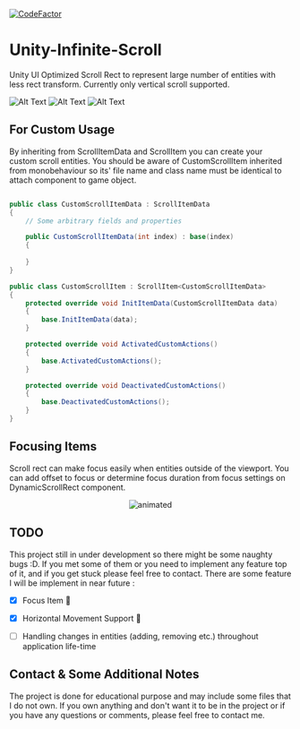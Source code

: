 [![CodeFactor](https://www.codefactor.io/repository/github/bugrahanakbulut/unity-infinite-scroll/badge/main)](https://www.codefactor.io/repository/github/bugrahanakbulut/unity-infinite-scroll/overview/main)

# Unity-Infinite-Scroll
Unity UI Optimized Scroll Rect to represent large number of entities with less rect transform. Currently only vertical scroll supported.

![Alt Text](https://github.com/bugrahanakbulut/Unity-Infinite-Scroll/blob/main/Assets/Resources/scroll_infinite.gif)
![Alt Text](https://github.com/bugrahanakbulut/Unity-Infinite-Scroll/blob/main/Assets/Resources/scroll_jumpback.gif)
![Alt Text](https://github.com/bugrahanakbulut/Unity-Infinite-Scroll/blob/main/Assets/Resources/horizontal_scroll.gif)


## For Custom Usage

By inheriting from ScrollItemData and ScrollItem<T> you can create your custom scroll entities. You should be aware of CustomScrollItem inherited from monobehaviour so its' file name and class name must be identical to attach component to game object.

```cs

public class CustomScrollItemData : ScrollItemData
{
    // Some arbitrary fields and properties

    public CustomScrollItemData(int index) : base(index)
    {
        
    }
}

public class CustomScrollItem : ScrollItem<CustomScrollItemData> 
{
    protected override void InitItemData(CustomScrollItemData data)
    {
        base.InitItemData(data);
    }

    protected override void ActivatedCustomActions()
    {
        base.ActivatedCustomActions();
    }

    protected override void DeactivatedCustomActions()
    {
        base.DeactivatedCustomActions();
    }
}
```
    
## Focusing Items 
    
Scroll rect can make focus easily when entities outside of the viewport. You can add offset to focus or determine focus duration from focus settings on DynamicScrollRect component.
    
<p align="center">
    <img src="https://github.com/bugrahanakbulut/Unity-Infinite-Scroll/blob/main/Assets/Resources/scroll_focus.gif" alt="animated" />
</p>
   
    
    
## TODO

This project still in under development so there might be some naughty bugs :D. If you met some of them or you need to implement any feature top of it, and if you get stuck please feel free to contact. There are some feature I will be implement in near future :
    
- [x] Focus Item :tada:
- [X] Horizontal Movement Support :tada:
- [ ] Handling changes in entities (adding, removing etc.) throughout application life-time
    
    
## Contact & Some Additional Notes
The project is done for educational purpose and may include some files that I do not own. If you own anything and don't want it to be in the project or if you have any questions or comments, please feel free to contact me.



